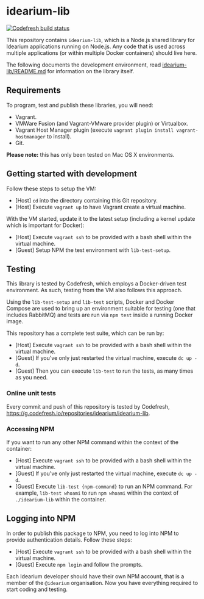 # idearium-lib

[![Codefresh build status]( https://g.codefresh.io/api/badges/build?repoOwner=idearium&repoName=idearium-lib&branch=master&pipelineName=idearium-lib&accountName=smebberson&type=cf-1)]( https://g.codefresh.io/repositories/idearium/idearium-lib/builds?filter=trigger:build;branch:master;service:58d45bc80d3ba3010087a0a8~idearium-lib)

This repository contains `idearium-lib`, which is a Node.js shared library for Idearium applications running on Node.js. Any code that is used across multiple applications (or within multiple Docker containers) should live here.

The following documents the development environment, read [idearium-lib/README.md](idearium-lib/README.md) for information on the library itself.

## Requirements

To program, test and publish these libraries, you will need:

- Vagrant.
- VMWare Fusion (and Vagrant-VMware provider plugin) or Virtualbox.
- Vagrant Host Manager plugin (execute `vagrant plugin install vagrant-hostmanager` to install).
- Git.

__Please note:__ this has only been tested on Mac OS X environments.

## Getting started with development

Follow these steps to setup the VM:

- [Host]    `cd` into the directory containing this Git repository.
- [Host]    Execute `vagrant up` to have Vagrant create a virtual machine.

With the VM started, update it to the latest setup (including a kernel update which is important for Docker):

- [Host]    Execute `vagrant ssh` to be provided with a bash shell within the virtual machine.
- [Guest]   Setup NPM the test environment with `lib-test-setup`.

## Testing

This library is tested by Codefresh, which employs a Docker-driven test environment. As such, testing from the VM also follows this approach.

Using the `lib-test-setup` and `lib-test` scripts, Docker and Docker Compose are used to bring up an environment suitable for testing (one that includes RabbitMQ) and tests are run via `npm test` inside a running Docker image.

This repository has a complete test suite, which can be run by:

- [Host]    Execute `vagrant ssh` to be provided with a bash shell within the virtual machine.
- [Guest]   If you've only just restarted the virtual machine, execute `dc up -d`.
- [Guest]   Then you can execute `lib-test` to run the tests, as many times as you need.

### Online unit tests

Every commit and push of this repository is tested by Codefresh, https://g.codefresh.io/repositories/idearium/idearium-lib.

### Accessing NPM

If you want to run any other NPM command within the context of the container:

- [Host]    Execute `vagrant ssh` to be provided with a bash shell within the virtual machine.
- [Guest]   If you've only just restarted the virtual machine, execute `dc up -d`.
- [Guest]   Execute `lib-test {npm-command}` to run an NPM command. For example, `lib-test whoami` to run `npm whoami` within the context of `./idearium-lib` within the container.

## Logging into NPM

In order to publish this package to NPM, you need to log into NPM to provide authentication details. Follow these steps:

- [Host]    Execute `vagrant ssh` to be provided with a bash shell within the virtual machine.
- [Guest]   Execute `npm login` and follow the prompts.

Each Idearium developer should have their own NPM account, that is a member of the `@idearium` organisation.
Now you have everything required to start coding and testing.
